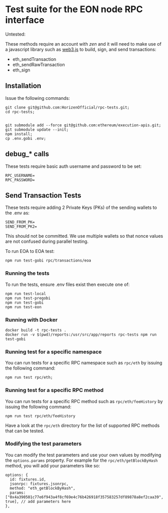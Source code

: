 # Test suite for the EON node RPC interface

Untested:

These methods require an account with _zen_ and it will need to make use of a javascript library such as [web3.js](https://github.com/web3/web3.js) to build, sign, and send transactions:

- eth_sendTransaction
- eth_sendRawTransaction
- eth_sign

## Installation

Issue the following commands:

    git clone git@github.com:HorizenOfficial/rpc-tests.git;
    cd rpc-tests;


    git submodule add --force git@github.com:ethereum/execution-apis.git;
    git submodule update --init;
    npm install;
    cp .env.gobi .env;

## debug_* calls

These tests require basic auth username and password to be set:

    RPC_USERNAME=
    RPC_PASSWORD=

## Send Transaction Tests

These tests require adding 2 Private Keys (PKs) of the sending wallets to the .env as:

    SEND_FROM_PK=
    SEND_FROM_PK2=

This should not be committed.  We use multiple wallets so that nonce values are not confused during parallel testing.

To run EOA to EOA test:

    npm run test-gobi rpc/transactions/eoa

### Running the tests

To run the tests, ensure .env files exist then execute one of:

    npm run test-local
    npm run test-pregobi
    npm run test-gobi
    npm run test-eon

### Running with Docker

    docker build -t rpc-tests .
    docker run -v $(pwd)/reports:/usr/src/app/reports rpc-tests npm run test-gobi

### Running test for a specific namespace

You can run tests for a specific RPC namespace such as `rpc/eth` by issuing the following command:

    npm run test rpc/eth;

### Running test for a specific RPC method

You can run tests for a specific RPC method such as `rpc/eth/feeHistory` by issuing the following command:

    npm run test rpc/eth/feeHistory

Have a look at the `rpc/eth` directory for the list of supported RPC methods that can be tested.

### Modifying the test parameters

You can modify the test parameters and use your own values by modifying the `options.params` property. For example for the `rpc/eth/getBlockByHash` method, you will add your parameters like so:

    options: {
      id: fixtures.id,
      jsonrpc: fixtures.jsonrpc,
      method: "eth_getBlockByHash",
      params: ["0x4a390501c77e6f943a4f8cf69e4c76b426918f357583257df89878a8ef2caa39", true], // add parameters here
    },